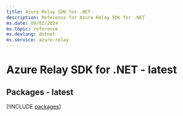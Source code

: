 ```yaml
---
title: Azure Relay SDK for .NET
description: Reference for Azure Relay SDK for .NET
ms.date: 09/02/2024
ms.topic: reference
ms.devlang: dotnet
ms.service: azure-relay
---
```

# Azure Relay SDK for .NET - latest
## Packages - latest
[!INCLUDE [packages](relay-index.md)]